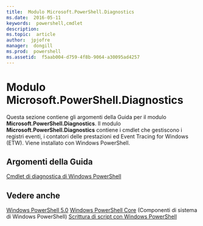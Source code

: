 ```yaml
---
title:  Modulo Microsoft.PowerShell.Diagnostics
ms.date:  2016-05-11
keywords:  powershell,cmdlet
description:  
ms.topic:  article
author:  jpjofre
manager:  dongill
ms.prod:  powershell
ms.assetid:  f5aab004-d759-4f8b-9064-a30095ad4257
---
```


# Modulo Microsoft.PowerShell.Diagnostics
Questa sezione contiene gli argomenti della Guida per il modulo **Microsoft.PowerShell.Diagnostics**. Il modulo **Microsoft.PowerShell.Diagnostics** contiene i cmdlet che gestiscono i registri eventi, i contatori delle prestazioni ed Event Tracing for Windows (ETW). Viene installato con Windows PowerShell.

## Argomenti della Guida
[Cmdlet di diagnostica di Windows PowerShell](http://go.microsoft.com/fwlink/?LinkID=245858)

## Vedere anche
[Windows PowerShell 5.0](Windows-PowerShell-5.0.md)
[Windows PowerShell Core](https://technet.microsoft.com/en-us/library/4b75f1e4-f327-48f3-92ab-bf5435094d41) (Componenti di sistema di Windows PowerShell)
[Scrittura di script con Windows PowerShell](../../getting-started/fundamental/Scripting-with-Windows-PowerShell.md)



<!--HONumber=May16_HO2-->


